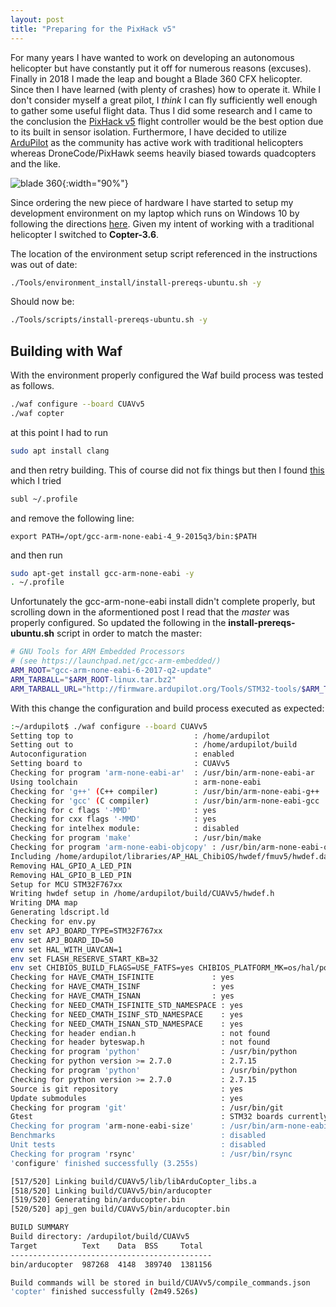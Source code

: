 ```yaml
---
layout: post
title: "Preparing for the PixHack v5"
---
```


For many years I have wanted to work on developing an autonomous helicopter but have constantly put it off for numerous reasons (excuses). Finally in 2018 I made the leap and bought a Blade 360 CFX helicopter. Since then I have learned (with plenty of crashes) how to operate it. While I don't consider myself a great pilot, I *think* I can fly sufficiently well enough to gather some useful flight data. Thus I did some research and I came to the conclusion the [PixHack v5](http://ardupilot.org/copter/docs/common-pixhackV5-overview.html) flight controller would be the best option due to its built in sensor isolation. Furthermore, I have decided to utilize [ArduPilot](http://ardupilot.org/) as the community has active work with traditional helicopters whereas DroneCode/PixHawk seems heavily biased towards quadcopters and the like.

![blade 360]({{site.baseurl}}/images/general/blade-360-cfx.jpg){:width="90%"}

Since ordering the new piece of hardware I have started to setup my development environment on my laptop which runs on Windows 10 by following the directions [here](http://ardupilot.org/dev/docs/building-setup-windows10.html#building-setup-windows10). Given my intent of working with a traditional helicopter I switched to **Copter-3.6**.

The location of the environment setup script referenced in the instructions was out of date:
```sh
./Tools/environment_install/install-prereqs-ubuntu.sh -y
```
Should now be:
```sh
./Tools/scripts/install-prereqs-ubuntu.sh -y
```
## Building with Waf
With the environment properly configured the Waf build process was tested as follows.
```sh
./waf configure --board CUAVv5
./waf copter
```
at this point I had to run
```sh
sudo apt install clang
```
and then retry building. This of course did not fix things but then I found [this](https://discuss.ardupilot.org/t/build-fails-with-wsl-on-windows-10/31555/2) which I tried 
```sh
subl ~/.profile
```
and remove the following line:
```
export PATH=/opt/gcc-arm-none-eabi-4_9-2015q3/bin:$PATH
```
and then run
```sh
sudo apt-get install gcc-arm-none-eabi -y
. ~/.profile
```
Unfortunately the gcc-arm-none-eabi install didn't complete properly, but scrolling down in the aformentioned post I read that the *master* was properly configured. So updated the following in the **install-prereqs-ubuntu.sh** script in order to match the master:
```sh
# GNU Tools for ARM Embedded Processors
# (see https://launchpad.net/gcc-arm-embedded/)
ARM_ROOT="gcc-arm-none-eabi-6-2017-q2-update"
ARM_TARBALL="$ARM_ROOT-linux.tar.bz2"
ARM_TARBALL_URL="http://firmware.ardupilot.org/Tools/STM32-tools/$ARM_TARBALL"
```
With this change the configuration and build process executed as expected:
```sh
:~/ardupilot$ ./waf configure --board CUAVv5
Setting top to                           : /home/ardupilot
Setting out to                           : /home/ardupilot/build
Autoconfiguration                        : enabled
Setting board to                         : CUAVv5
Checking for program 'arm-none-eabi-ar'  : /usr/bin/arm-none-eabi-ar
Using toolchain                          : arm-none-eabi
Checking for 'g++' (C++ compiler)        : /usr/bin/arm-none-eabi-g++
Checking for 'gcc' (C compiler)          : /usr/bin/arm-none-eabi-gcc
Checking for c flags '-MMD'              : yes
Checking for cxx flags '-MMD'            : yes
Checking for intelhex module:            : disabled
Checking for program 'make'              : /usr/bin/make
Checking for program 'arm-none-eabi-objcopy' : /usr/bin/arm-none-eabi-objcopy
Including /home/ardupilot/libraries/AP_HAL_ChibiOS/hwdef/fmuv5/hwdef.dat
Removing HAL_GPIO_A_LED_PIN
Removing HAL_GPIO_B_LED_PIN
Setup for MCU STM32F767xx
Writing hwdef setup in /home/ardupilot/build/CUAVv5/hwdef.h
Writing DMA map
Generating ldscript.ld
Checking for env.py
env set APJ_BOARD_TYPE=STM32F767xx
env set APJ_BOARD_ID=50
env set HAL_WITH_UAVCAN=1
env set FLASH_RESERVE_START_KB=32
env set CHIBIOS_BUILD_FLAGS=USE_FATFS=yes CHIBIOS_PLATFORM_MK=os/hal/ports/STM32/STM32F7xx/platform.mk CHIBIOS_STARTUP_MK=os/common/startup/ARMCMx/compilers/GCC/mk/startup_stm32f7xx.mk
Checking for HAVE_CMATH_ISFINITE             : yes
Checking for HAVE_CMATH_ISINF                : yes
Checking for HAVE_CMATH_ISNAN                : yes
Checking for NEED_CMATH_ISFINITE_STD_NAMESPACE : yes
Checking for NEED_CMATH_ISINF_STD_NAMESPACE    : yes
Checking for NEED_CMATH_ISNAN_STD_NAMESPACE    : yes
Checking for header endian.h                   : not found
Checking for header byteswap.h                 : not found
Checking for program 'python'                  : /usr/bin/python
Checking for python version >= 2.7.0           : 2.7.15
Checking for program 'python'                  : /usr/bin/python
Checking for python version >= 2.7.0           : 2.7.15
Source is git repository                       : yes
Update submodules                              : yes
Checking for program 'git'                     : /usr/bin/git
Gtest                                          : STM32 boards currently don't support compiling gtest
Checking for program 'arm-none-eabi-size'      : /usr/bin/arm-none-eabi-size
Benchmarks                                     : disabled
Unit tests                                     : disabled
Checking for program 'rsync'                   : /usr/bin/rsync
'configure' finished successfully (3.255s)
```
```sh
[517/520] Linking build/CUAVv5/lib/libArduCopter_libs.a
[518/520] Linking build/CUAVv5/bin/arducopter
[519/520] Generating bin/arducopter.bin
[520/520] apj_gen build/CUAVv5/bin/arducopter.bin

BUILD SUMMARY
Build directory: /ardupilot/build/CUAVv5
Target          Text    Data  BSS     Total
---------------------------------------------
bin/arducopter  987268  4148  389740  1381156

Build commands will be stored in build/CUAVv5/compile_commands.json
'copter' finished successfully (2m49.526s)
```